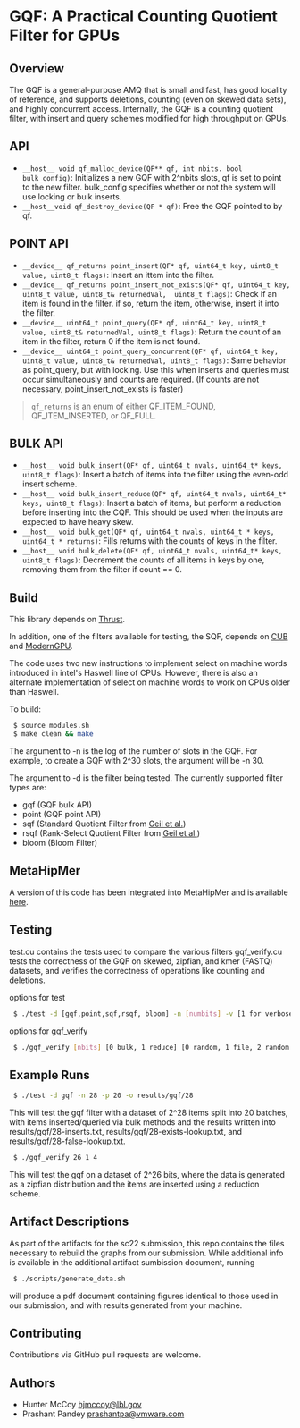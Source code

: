 # GQF: A Practical Counting Quotient Filter for GPUs


Overview
--------
 The GQF is a general-purpose AMQ that is small and fast, has good
 locality of reference, and supports deletions,
 counting (even on skewed data sets), and highly concurrent
 access. Internally, the GQF is a counting quotient filter, with insert and query schemes modified for high throughput on GPUs.

API
--------

* `__host__ void qf_malloc_device(QF** qf, int nbits. bool bulk_config)`: Initializes a new GQF with 2^nbits slots, qf is set to point to the new filter. bulk_config specifies whether or not the system will use locking or bulk inserts.
* `__host__void qf_destroy_device(QF * qf)`: Free the GQF pointed to by qf.

POINT API
--------


* `__device__ qf_returns point_insert(QF* qf, uint64_t key, uint8_t value, uint8_t flags)`: Insert an ittem into the filter.
* `__device__ qf_returns point_insert_not_exists(QF* qf, uint64_t key, uint8_t value, uint8_t& returnedVal,  uint8_t flags)`: Check if an item is found in the filter. if so, return the item, otherwise, insert it into the filter.
* `__device__ uint64_t point_query(QF* qf, uint64_t key, uint8_t value, uint8_t& returnedVal, uint8_t flags)`: Return the count of an item in the filter, return 0 if the item is not found.
* `__device__ uint64_t point_query_concurrent(QF* qf, uint64_t key, uint8_t value, uint8_t& returnedVal, uint8_t flags)`: Same behavior as point_query, but with locking. Use this when inserts and queries must occur simultaneously and counts are required. (If counts are not necessary, point_insert_not_exists is faster)

> `qf_returns` is an enum of either QF_ITEM_FOUND, QF_ITEM_INSERTED, or QF_FULL.


BULK API
--------
* `__host__ void bulk_insert(QF* qf, uint64_t nvals, uint64_t* keys, uint8_t flags)`: Insert a batch of items into the filter using the even-odd insert scheme.
* `__host__ void bulk_insert_reduce(QF* qf, uint64_t nvals, uint64_t* keys, uint8_t flags)`: Insert a batch of items, but perform a reduction before inserting into the CQF. This should be used when the inputs are expected to have heavy skew.
* `__host__ void bulk_get(QF* qf, uint64_t nvals, uint64_t * keys, uint64_t * returns)`: Fills returns with the counts of keys in the filter.
* `__host__ void bulk_delete(QF* qf, uint64_t nvals, uint64_t* keys, uint8_t flags)`: Decrement the counts of all items in keys by one, removing them from the filter if count == 0.






Build
-------
This library depends on [Thrust](https://thrust.github.io/). 

In addition, one of the filters available for testing, the SQF, depends on [CUB](https://nvlabs.github.io/cub/) and [ModernGPU](https://moderngpu.github.io/intro.html). 

The code uses two new instructions to implement select on machine words introduced 
in intel's Haswell line of CPUs. However, there is also an alternate implementation
of select on machine words to work on CPUs older than Haswell.

To build:
```bash
 $ source modules.sh
 $ make clean && make
```


The argument to -n is the log of the number of slots in the GQF. For example,
 to create a GQF with 2^30 slots, the argument will be -n 30.

The argument to -d is the filter being tested. The currently supported filter types are:

 - gqf (GQF bulk API)
 - point (GQF point API)
 - sqf (Standard Quotient Filter from [Geil et al.](https://escholarship.org/uc/item/3v12f7dn))
 - rsqf (Rank-Select Quotient Filter from [Geil et al.](https://escholarship.org/uc/item/3v12f7dn))
 - bloom (Bloom Filter)


MetaHipMer
----------
A version of this code has been integrated into MetaHipMer and is available [here](https://bitbucket.org/berkeleylab/mhm2/branch/cqf).


Testing
-------
test.cu contains the tests used to compare the various filters
gqf_verify.cu tests the correctness of the GQF on skewed, zipfian, and kmer (FASTQ) datasets, and verifies the correctness of operations like counting and deletions.

options for test
```bash
 $ ./test -d [gqf,point,sqf,rsqf, bloom] -n [numbits] -v [1 for verbose] -o [outputfile - three files with extensions -inserts.txt, -exists-lookup.txt, -false-lookup.txt] -p [npoints] -f [1 for false-positive reporting]
```


options for gqf_verify
```bash
 $ ./gqf_verify [nbits] [0 bulk, 1 reduce] [0 random, 1 file, 2 random copies, 3 fastq, 4 zipfian] [filename if previous arg is 1]
```

Example Runs
-------------

```bash
 $ ./test -d gqf -n 28 -p 20 -o results/gqf/28
```
This will test the gqf filter with a dataset of 2^28 items split into 20 batches, with items inserted/queried via bulk methods and the results written into results/gqf/28-inserts.txt, results/gqf/28-exists-lookup.txt, and results/gqf/28-false-lookup.txt.

```bash
 $ ./gqf_verify 26 1 4
```
This will test the gqf on a dataset of 2^26 bits, where the data is generated as a zipfian distribution and the items are inserted using a reduction scheme.

Artifact Descriptions
----------------------

As part of the artifacts for the sc22 submission, this repo contains the files necessary to rebuild the graphs from our submission. While additional info is available in the additional artifact sumbission document, running

```bash
 $ ./scripts/generate_data.sh
```
will produce a pdf document containing figures identical to those used in our submission, and with results generated from your machine.


Contributing
------------
Contributions via GitHub pull requests are welcome.


Authors
-------
- Hunter McCoy <hjmccoy@lbl.gov>
- Prashant Pandey <prashantpa@vmware.com>
